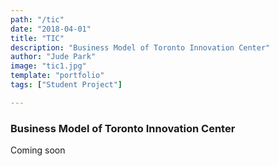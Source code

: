 ```yaml
---
path: "/tic"
date: "2018-04-01"
title: "TIC"
description: "Business Model of Toronto Innovation Center"
author: "Jude Park"
image: "tic1.jpg"
template: "portfolio"
tags: ["Student Project"]

---
```

### Business Model of Toronto Innovation Center
<!-- end -->
Coming soon